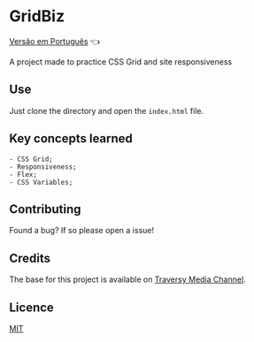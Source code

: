 # GridBiz

<a href="https://github.com/ItaloPussi/WebProjects/tree/master/gridbiz/readme.pt.md">Versão em Português</a> 👈

A project made to practice CSS Grid and site responsiveness

## Use
Just clone the directory and open the ```index.html``` file.

## Key concepts learned
	- CSS Grid;
    - Responsiveness;
    - Flex;
    - CSS Variables;

## Contributing
Found a bug? If so please open a issue!

## Credits
The base for this project is available on <a href="https://www.youtube.com/watch?v=moBhzSC455o" target="_blank">Traversy Media Channel</a>.

## Licence
[MIT](https://choosealicense.com/licenses/mit/)
